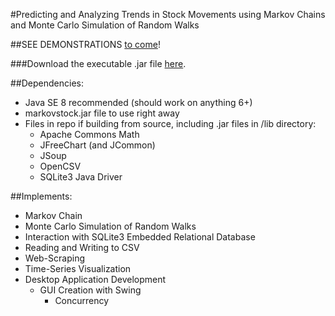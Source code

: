 #Predicting and Analyzing Trends in Stock Movements using Markov Chains and Monte Carlo Simulation of Random Walks

##SEE DEMONSTRATIONS [to come]()!

###Download the executable .jar file [here](https://github.com/d-soni/Markov-Stock-Analysis/raw/master/markovstock.jar).

##Dependencies:
* Java SE 8 recommended (should work on anything 6+)
* markovstock.jar file to use right away
* Files in repo if building from source, including .jar files in /lib directory:
	* Apache Commons Math
	* JFreeChart (and JCommon)
	* JSoup
	* OpenCSV
	* SQLite3 Java Driver

##Implements:
* Markov Chain
* Monte Carlo Simulation of Random Walks
* Interaction with SQLite3 Embedded Relational Database
* Reading and Writing to CSV
* Web-Scraping
* Time-Series Visualization
* Desktop Application Development
	* GUI Creation with Swing
		* Concurrency
